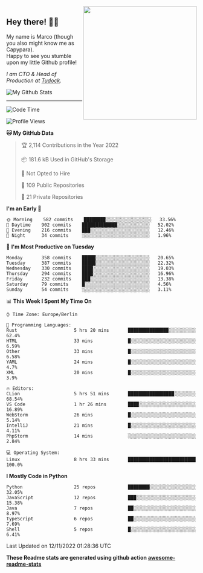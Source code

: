 <img src="https://capypara.de/para_logo.png?a=13" align="right" width="300">

## Hey there! 👋🙃
My name is Marco (though you also might know me as Capypara).  
Happy to see you stumble upon my little Github profile!

*I am CTO & Head of Production at <a href="http://tudock.de">Tudock</a>.*


![My Github Stats](https://github-readme-stats.vercel.app/api?username=theCapypara&show_icons=true&title_color=8ea106&text_color=ffffff&icon_color=8ea106&bg_color=2F343F&hide_border=1)

---
<!--START_SECTION:waka-->
![Code Time](http://img.shields.io/badge/Code%20Time-1%2C904%20hrs%2017%20mins-blue)

![Profile Views](http://img.shields.io/badge/Profile%20Views-0-blue)

**🐱 My GitHub Data** 

> 🏆 2,114 Contributions in the Year 2022
 > 
> 📦 181.6 kB Used in GitHub's Storage 
 > 
> 🚫 Not Opted to Hire
 > 
> 📜 109 Public Repositories 
 > 
> 🔑 21 Private Repositories  
 > 
**I'm an Early 🐤** 

```text
🌞 Morning    582 commits    ████████░░░░░░░░░░░░░░░░░   33.56% 
🌆 Daytime    902 commits    █████████████░░░░░░░░░░░░   52.02% 
🌃 Evening    216 commits    ███░░░░░░░░░░░░░░░░░░░░░░   12.46% 
🌙 Night      34 commits     ░░░░░░░░░░░░░░░░░░░░░░░░░   1.96%

```
📅 **I'm Most Productive on Tuesday** 

```text
Monday       358 commits    █████░░░░░░░░░░░░░░░░░░░░   20.65% 
Tuesday      387 commits    █████░░░░░░░░░░░░░░░░░░░░   22.32% 
Wednesday    330 commits    ████░░░░░░░░░░░░░░░░░░░░░   19.03% 
Thursday     294 commits    ████░░░░░░░░░░░░░░░░░░░░░   16.96% 
Friday       232 commits    ███░░░░░░░░░░░░░░░░░░░░░░   13.38% 
Saturday     79 commits     █░░░░░░░░░░░░░░░░░░░░░░░░   4.56% 
Sunday       54 commits     ░░░░░░░░░░░░░░░░░░░░░░░░░   3.11%

```


📊 **This Week I Spent My Time On** 

```text
⌚︎ Time Zone: Europe/Berlin

💬 Programming Languages: 
Rust                     5 hrs 20 mins       ███████████████░░░░░░░░░░   62.4% 
HTML                     33 mins             █░░░░░░░░░░░░░░░░░░░░░░░░   6.59% 
Other                    33 mins             █░░░░░░░░░░░░░░░░░░░░░░░░   6.58% 
YAML                     24 mins             █░░░░░░░░░░░░░░░░░░░░░░░░   4.7% 
XML                      20 mins             █░░░░░░░░░░░░░░░░░░░░░░░░   3.9%

🔥 Editors: 
CLion                    5 hrs 51 mins       █████████████████░░░░░░░░   68.54% 
VS Code                  1 hr 26 mins        ████░░░░░░░░░░░░░░░░░░░░░   16.89% 
WebStorm                 26 mins             █░░░░░░░░░░░░░░░░░░░░░░░░   5.14% 
IntelliJ                 21 mins             █░░░░░░░░░░░░░░░░░░░░░░░░   4.11% 
PhpStorm                 14 mins             ░░░░░░░░░░░░░░░░░░░░░░░░░   2.84%

💻 Operating System: 
Linux                    8 hrs 33 mins       █████████████████████████   100.0%

```

**I Mostly Code in Python** 

```text
Python                   25 repos            ████████░░░░░░░░░░░░░░░░░   32.05% 
JavaScript               12 repos            ███░░░░░░░░░░░░░░░░░░░░░░   15.38% 
Java                     7 repos             ██░░░░░░░░░░░░░░░░░░░░░░░   8.97% 
TypeScript               6 repos             ██░░░░░░░░░░░░░░░░░░░░░░░   7.69% 
Shell                    5 repos             █░░░░░░░░░░░░░░░░░░░░░░░░   6.41%

```



 Last Updated on 12/11/2022 01:28:36 UTC
<!--END_SECTION:waka-->

**These Readme stats are generated using github action [awesome-readme-stats](https://github.com/anmol098/waka-readme-stats)**

